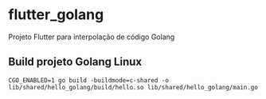 # flutter_golang

Projeto Flutter para interpolação de código Golang

## Build projeto Golang Linux

`CGO_ENABLED=1 go build -buildmode=c-shared -o lib/shared/hello_golang/build/hello.so lib/shared/hello_golang/main.go`
